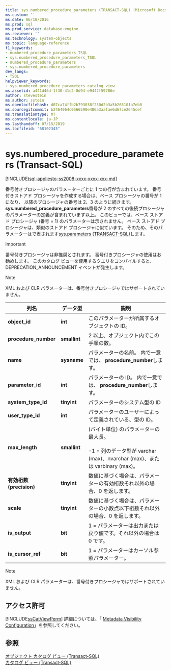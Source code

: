 ```yaml
---
title: sys.numbered_procedure_parameters (TRANSACT-SQL) |Microsoft Docs
ms.custom: ''
ms.date: 06/10/2016
ms.prod: sql
ms.prod_service: database-engine
ms.reviewer: ''
ms.technology: system-objects
ms.topic: language-reference
f1_keywords:
- numbered_procedure_parameters_TSQL
- sys.numbered_procedure_parameters_TSQL
- numbered_procedure_parameters
- sys.numbered_procedure_parameters
dev_langs:
- TSQL
helpviewer_keywords:
- sys.numbered_procedure_parameters catalog view
ms.assetid: a441d46d-1f30-41c2-8d94-e9442f59786e
author: stevestein
ms.author: sstein
ms.openlocfilehash: d07ca74ffb2b793038f230d2b3a5b265101a7eb8
ms.sourcegitcommit: b2464064c0566590e486a3aafae6d67ce2645cef
ms.translationtype: MT
ms.contentlocale: ja-JP
ms.lasthandoff: 07/15/2019
ms.locfileid: "68102345"
---
```

# <a name="sysnumberedprocedureparameters-transact-sql"></a>sys.numbered_procedure_parameters (Transact-SQL)
[!INCLUDE[tsql-appliesto-ss2008-xxxx-xxxx-xxx-md](../../includes/tsql-appliesto-ss2008-xxxx-xxxx-xxx-md.md)]

  番号付きプロシージャのパラメーターごとに 1 つの行が含まれています。 番号付きストアド プロシージャを作成する場合は、ベース プロシージャの番号が 1 になり、 以降のプロシージャの番号は 2、3 のように続きます。 **sys.numbered_procedure_parameters**番号が 2 のすべての後続プロシージャのパラメーターの定義が含まれています以上。 このビューでは、ベース ストアド プロシージャ (番号 = 1) のパラメーターは示されません。 ベース ストアド プロシージャは、類似のストアド プロシージャに似ています。 そのため、そのパラメーターはで表されます[sys.parameters (TRANSACT-SQL)](../../relational-databases/system-catalog-views/sys-parameters-transact-sql.md)します。  
  
> [!IMPORTANT]  
>  番号付きプロシージャは非推奨とされます。 番号付きプロシージャの使用はお勧めします。 このカタログ ビューを使用するクエリをコンパイルすると、DEPRECATION_ANNOUNCEMENT イベントが発生します。  
  
> [!NOTE]  
>  XML および CLR パラメーターは、番号付きプロシージャではサポートされていません。  
  
|列名|データ型|説明|  
|-----------------|---------------|-----------------|  
|**object_id**|**int**|このパラメーターが所属するオブジェクトの ID。|  
|**procedure_number**|**smallint**|2 以上、オブジェクト内でこの手順の数。|  
|**name**|**sysname**|パラメーターの名前。 内で一意では、 **procedure_number**します。|  
|**parameter_id**|**int**|パラメーターの ID。 内で一意では、 **procedure_number**します。|  
|**system_type_id**|**tinyint**|パラメーターのシステム型の ID|  
|**user_type_id**|**int**|パラメーターのユーザーによって定義されている、型の ID。|  
|**max_length**|**smallint**|(バイト単位) のパラメーターの最大長。<br /><br /> -1 = 列のデータ型が varchar (max)、nvarchar (max)、または varbinary (max)。|  
|**有効桁数 (precision)**|**tinyint**|数値に基づく場合は、パラメーターの有効桁数それ以外の場合、0 を返します。|  
|**scale**|**tinyint**|数値に基づく場合は、パラメーターの小数点以下桁数それ以外の場合、0 を返します。|  
|**is_output**|**bit**|1 = パラメーターは出力または戻り値です。それ以外の場合は 0 です。|  
|**is_cursor_ref**|**bit**|1 = パラメーターはカーソル参照パラメーター。|  
  
> [!NOTE]  
>  XML および CLR パラメーターは、番号付きプロシージャではサポートされていません。  
  
## <a name="permissions"></a>アクセス許可  
 [!INCLUDE[ssCatViewPerm](../../includes/sscatviewperm-md.md)] 詳細については、「 [Metadata Visibility Configuration](../../relational-databases/security/metadata-visibility-configuration.md)」を参照してください。  
  
## <a name="see-also"></a>参照  
 [オブジェクト カタログ ビュー &#40;Transact-SQL&#41;](../../relational-databases/system-catalog-views/object-catalog-views-transact-sql.md)   
 [カタログ ビュー &#40;Transact-SQL&#41;](../../relational-databases/system-catalog-views/catalog-views-transact-sql.md)  
  
  
